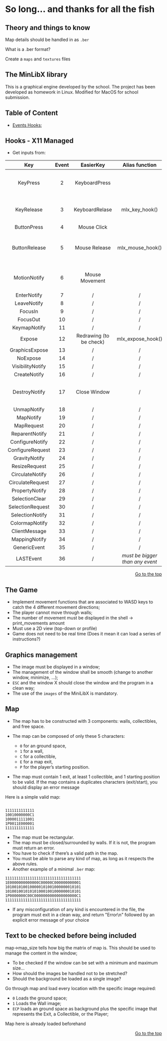# So long... and thanks for all the fish

## Theory and things to know

Map details should be handled in as `.ber`

What is a .ber format?

Create a `maps` and `textures` files

## The MinLibX library

This is a graphical engine developed by the school. The project has been developed as homework in Linux. Modified for MacOS for school submission.

## Table of Content

* [Events Hooks](#hooks---x11-managed);

## Hooks - X11 Managed

* Get inputs from:

|       Key         | Event | EasierKey | Alias function | Prototype |
| :---------------: | :---: | :--: | :--: | :---: |
| KeyPress          | 2  | KeyboardPress | | int (*f)(int keycode, void \*param) |
| KeyRelease        | 3  | KeyboardRelase | mlx_key_hook() | int (*f)(int keycode, void \*param) |
| ButtonPress       | 4  | Mouse Click | | / |
| ButtonRelease     | 5  | Mouse Release | mlx_mouse_hook() | int (*f)(int button, int x, int y, void \*param) |
| MotionNotify      | 6  | Mouse Movement | | int (*f)(int x, int y, void \*param) |
| EnterNotify       | 7  | / | / | / |
| LeaveNotify       | 8  | / | / | / |
| FocusIn           | 9  | / | / | / |
| FocusOut          | 10 | / | / | / |
| KeymapNotify      | 11 | / | / | / |
| Expose            | 12 | Redrawing (to be check) | mlx_expose_hook() | / |
| GraphicsExpose    | 13 | / | / | / |
| NoExpose          | 14 | / | / | / |
| VisibilityNotify  | 15 | / | / | / |
| CreateNotify      | 16 | / | / | / |
| DestroyNotify     | 17 | Close Window | / | int (*f)(int x, int y, void \*param) |
| UnmapNotify       | 18 | / | / | / |
| MapNotify         | 19 | / | / | / |
| MapRequest        | 20 | / | / | / |
| ReparentNotify    | 21 | / | / | / |
| ConfigureNotify   | 22 | / | / | / |
| ConfigureRequest  | 23 | / | / | / |
| GravityNotify     | 24 | / | / | / |
| ResizeRequest     | 25 | / | / | / |
| CirculateNotify   | 26 | / | / | / |
| CirculateRequest  | 27 | / | / | / |
| PropertyNotify    | 28 | / | / | / |
| SelectionClear    | 29 | / | / | / |
| SelectionRequest  | 30 | / | / | / |
| SelectionNotify   | 31 | / | / | / |
| ColormapNotify    | 32 | / | / | / |
| ClientMessage     | 33 | / | / | / |
| MappingNotify     | 34 | / | / | / |
| GenericEvent      | 35 | / | / | / |
| LASTEvent         | 36 | / | *must be bigger than any event* |

<p style="text-align:right;">
  <a href="#so-long-and-thanks-for-all-the-fish">
    Go to the top
  </a>
</p>

## The Game

* Implement movement functions that are associated to WASD keys to catch the 4 different movement directions;
* The player cannot move through walls;
* The number of movement must be displayed in the shell -> print_movements amount
* Must use a 2D view (top-down or profile)
* Game does not need to be real time (Does it mean it can load a series of instructions?)

## Graphics management

* The image must be displayed in a window;
* The management of the window shall be smooth (change to another window, minimize, ...);
* `ESC` and the window X should close the window and the program in a clean way;
* The use of the `images` of the MiniLibX is mandatory.

## Map

* The map has to be constructed with 3 components: walls, collectibles, and free
space.
* The map can be composed of only these 5 characters:
  * `0` for an ground space,
  * `1` for a wall,
  * `C` for a collectible,
  * `E` for a map exit,
  * `P` for the player’s starting position.

* The map must contain 1 exit, at least 1 collectible, and 1 starting position to be valid. If the map contains a duplicates characters (exit/start), you should display an error message

Here is a simple valid map:

```

1111111111111
10010000000C1
1000011111001
1P0011E000001
1111111111111

```

* The map must be rectangular.
* The map must be closed/surrounded by walls. If it is not, the program must return an error.
* You have to check if there’s a valid path in the map.
* You must be able to parse any kind of map, as long as it respects the above rules.
* Another example of a minimal `.ber` map:

```
1111111111111111111111111111111111
1E0000000000000C00000C000000000001
1010010100100000101001000000010101
1010010010101010001001000000010101
1P0000000C00C0000000000000000000C1
1111111111111111111111111111111111
```

* If any misconfiguration of any kind is encountered in the file, the program must exit in a clean way, and return "Error\n" followed by an explicit error message of your choice

## Text to be checked before being included

map->map_size tells how big the matrix of map is. This should be used to manage the content in the window;

* To be checked if the window can be set with a minimum and maximum size...
* How should the images be handled not to be stretched?
* Should the background be loaded as a single image?

Go through map and load every location with the specific image required:

* `0` Loads the ground space;
* `1` Loads the Wall image;
* `ECP` loads an ground space as background plus the specific image that represents the Exit, a Collectible, or the Player;

Map here is already loaded beforehand

<p style="text-align:right;">
  <a href="#so-long-and-thanks-for-all-the-fish">
    Go to the top
  </a>
</p>